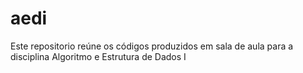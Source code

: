 # aedi
Este repositorio reúne os códigos produzidos em sala de aula para a disciplina Algoritmo e Estrutura de Dados I
